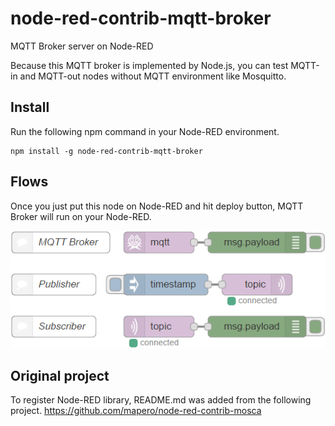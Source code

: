 # node-red-contrib-mqtt-broker
MQTT Broker server on Node-RED

Because this MQTT broker is implemented by Node.js, you can test MQTT-in and MQTT-out nodes without MQTT environment like Mosquitto.

## Install
Run the following npm command in your Node-RED environment.
```
npm install -g node-red-contrib-mqtt-broker
```
## Flows
Once you just put this node on Node-RED and hit deploy button, MQTT Broker will run on your Node-RED.

![flows](flows.png)

## Original project
To register Node-RED library, README.md was added from the following project. 
https://github.com/mapero/node-red-contrib-mosca
